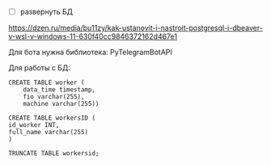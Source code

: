 -[ ] развернуть БД

https://dzen.ru/media/bu11zy/kak-ustanovit-i-nastroit-postgresql-i-dbeaver-v-wsl-v-windows-11-630f40cc9846372162d467e1

Для бота нужна библиотека:
PyTelegramBotAPI


Для работы с БД:
```
CREATE TABLE worker (
    data_time timestamp,
    fio varchar(255),
    machine varchar(255))
```

```
CREATE TABLE workersID (
id_worker INT,
full_name varchar(255)
)
```

```
TRUNCATE TABLE workersid; 
```